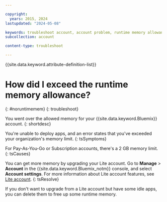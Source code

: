 ```yaml
---

copyright:
  years: 2015, 2024
lastupdated: "2024-05-08"

keywords: troubleshoot account, account problem, runtime memory allowance, exceed runtime allowance
subcollection: account

content-type: troubleshoot

---
```


{{site.data.keyword.attribute-definition-list}}

# How did I exceed the runtime memory allowance?
{: #noruntimemem}
{: troubleshoot}

You went over the allowed memory for your {{site.data.keyword.Bluemix}} account.
{: shortdesc}

You're unable to deploy apps, and an error states that you've exceeded your organization's memory limit.
{: tsSymptoms}

For Pay-As-You-Go or Subscription accounts, there's a 2 GB memory limit.
{: tsCauses}

You can get more memory by upgrading your Lite account. Go to **Manage** > **Account** in the {{site.data.keyword.Bluemix_notm}} console, and select **Account settings**. For more information about Lite account features, see [Lite account](/docs/account?topic=account-accounts#liteaccount).
{: tsResolve}

If you don't want to upgrade from a Lite account but have some idle apps, you can delete them to free up some runtime memory.
